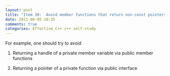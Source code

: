 ```yaml
---
layout: post
title: "Item 30:  Avoid member functions that return non-const pointers or references to members less accessible than themselves"
date: 2011-06-05 10:35
comments: true
categories: Effective_C++ c++ self-study
---
```


For example, one should try to avoid


1. Returning a handle of a private member variable via public member functions


2. Returning a pointer of a private function via public interface

